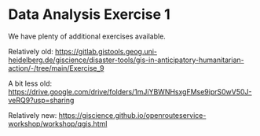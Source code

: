 # Data Analysis Exercise 1

We have plenty of additional exercises available.

Relatively old:
https://gitlab.gistools.geog.uni-heidelberg.de/giscience/disaster-tools/gis-in-anticipatory-humanitarian-action/-/tree/main/Exercise_9

A bit less old:
https://drive.google.com/drive/folders/1mJiYBWNHsxgFMse9iprS0wV50J-veRQ9?usp=sharing

Relatively new:
https://giscience.github.io/openrouteservice-workshop/workshop/qgis.html
